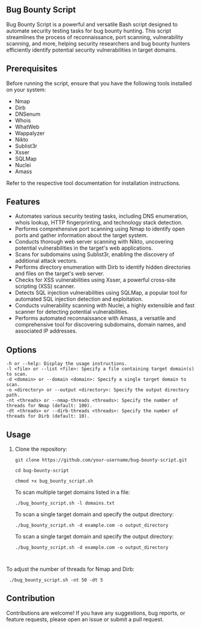 ## Bug Bounty Script

Bug Bounty Script is a powerful and versatile Bash script designed to automate security testing tasks for bug bounty hunting. This script streamlines the process of reconnaissance, port scanning, vulnerability scanning, and more, helping security researchers and bug bounty hunters efficiently identify potential security vulnerabilities in target domains.


## Prerequisites

Before running the script, ensure that you have the following tools installed on your system:

- Nmap
- Dirb
- DNSenum
- Whois
- WhatWeb
- Wappalyzer
- Nikto
- Sublist3r
- Xsser
- SQLMap
- Nuclei
- Amass

Refer to the respective tool documentation for installation instructions.


## Features

- Automates various security testing tasks, including DNS enumeration, whois lookup, HTTP fingerprinting, and technology stack detection.
- Performs comprehensive port scanning using Nmap to identify open ports and gather information about the target system.
- Conducts thorough web server scanning with Nikto, uncovering potential vulnerabilities in the target's web applications.
- Scans for subdomains using Sublist3r, enabling the discovery of additional attack vectors.
- Performs directory enumeration with Dirb to identify hidden directories and files on the target's web server.
- Checks for XSS vulnerabilities using Xsser, a powerful cross-site scripting (XSS) scanner.
- Detects SQL injection vulnerabilities using SQLMap, a popular tool for automated SQL injection detection and exploitation.
- Conducts vulnerability scanning with Nuclei, a highly extensible and fast scanner for detecting potential vulnerabilities.
- Performs automated reconnaissance with Amass, a versatile and comprehensive tool for discovering subdomains, domain names, and associated IP addresses.

## Options

    -h or --help: Display the usage instructions.
    -l <file> or --list <file>: Specify a file containing target domain(s) to scan.
    -d <domain> or --domain <domain>: Specify a single target domain to scan.
    -o <directory> or --output <directory>: Specify the output directory path.
    -nt <threads> or --nmap-threads <threads>: Specify the number of threads for Nmap (default: 100).
    -dt <threads> or --dirb-threads <threads>: Specify the number of threads for Dirb (default: 10).

## Usage

1. Clone the repository:

   ```shell
   git clone https://github.com/your-username/bug-bounty-script.git
   
   ```
   ```
   cd bug-bounty-script
    ```
    ```
   chmod +x bug_bounty_script.sh
    ```
   
    
    To scan multiple target domains listed in a file:
    ```
   ./bug_bounty_script.sh -l domains.txt
   ```
   To scan a single target domain and specify the output directory:
   ```
   ./bug_bounty_script.sh -d example.com -o output_directory
   ```
   To scan a single target domain and specify the output directory:
   ```
   ./bug_bounty_script.sh -d example.com -o output_directory

 
  To adjust the number of threads for Nmap and Dirb:
  ```
   ./bug_bounty_script.sh -nt 50 -dt 5
 ```
   

## Contribution

Contributions are welcome! If you have any suggestions, bug reports, or feature requests, please open an issue or submit a pull request.
